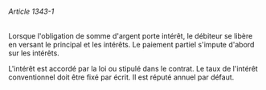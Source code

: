 ###### Article 1343-1

Lorsque l'obligation de somme d'argent porte intérêt, le débiteur se libère en versant le principal et les intérêts. Le paiement partiel s'impute d'abord sur les intérêts.

L'intérêt est accordé par la loi ou stipulé dans le contrat. Le taux de l'intérêt conventionnel doit être fixé par écrit. Il est réputé annuel par défaut.

